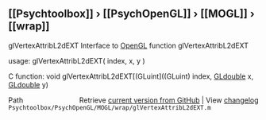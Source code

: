 ## [[Psychtoolbox]] &#8250; [[PsychOpenGL]] &#8250; [[MOGL]] &#8250; [[wrap]]

glVertexAttribL2dEXT  Interface to [OpenGL](OpenGL) function glVertexAttribL2dEXT  
  
usage:  glVertexAttribL2dEXT( index, x, y )  
  
C function:  void glVertexAttribL2dEXT[(GLuint]((GLuint) index, [GLdouble](GLdouble) x, [GLdouble](GLdouble) y)  




<div class="code_header" style="text-align:right;">
  <span style="float:left;">Path&nbsp;&nbsp;</span> <span class="counter">Retrieve <a href=
  "https://raw.github.com/Psychtoolbox-3/Psychtoolbox-3/beta/Psychtoolbox/PsychOpenGL/MOGL/wrap/glVertexAttribL2dEXT.m">current version from GitHub</a> | View <a href=
  "https://github.com/Psychtoolbox-3/Psychtoolbox-3/commits/beta/Psychtoolbox/PsychOpenGL/MOGL/wrap/glVertexAttribL2dEXT.m">changelog</a></span>
</div>
<div class="code">
  <code>Psychtoolbox/PsychOpenGL/MOGL/wrap/glVertexAttribL2dEXT.m</code>
</div>

